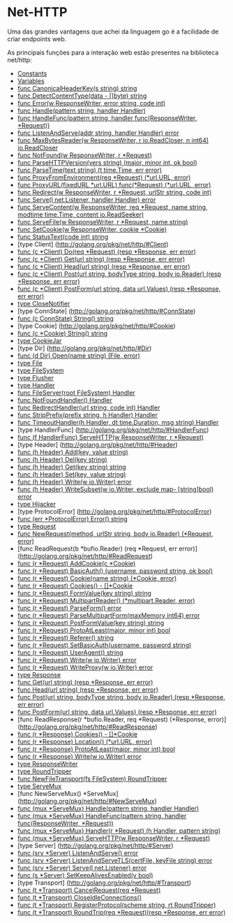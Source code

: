 # Net-HTTP

Uma das grandes vantagens que achei da linguagem go é a facilidade de criar endpoints web.

As principais funções para a interação web estão presentes na biblioteca net/http:

- [Constants](http://golang.org/pkg/net/http/#pkg-constants)
- [Variables](http://golang.org/pkg/net/http/#pkg-variables)
- [func CanonicalHeaderKey(s string) string](http://golang.org/pkg/net/http/#CanonicalHeaderKey)
- [func DetectContentType(data - []byte) string](http://golang.org/pkg/net/http/#DetectContentType)
- [func Error(w ResponseWriter, error string, code int)](http://golang.org/pkg/net/http/#Error)
- [func Handle(pattern string, handler Handler)](http://golang.org/pkg/net/http/#Handle)
- [func HandleFunc(pattern string, handler func(ResponseWriter, *Request))](http://golang.org/pkg/net/http/#HandleFunc)
- [func ListenAndServe(addr string, handler Handler) error](http://golang.org/pkg/net/http/#ListenAndServe)
- [func MaxBytesReader(w ResponseWriter, r io.ReadCloser, n int64) io.ReadCloser](http://golang.org/pkg/net/http/#MaxBytesReader)
- [func NotFound(w ResponseWriter, r *Request)](http://golang.org/pkg/net/http/#NotFound)
- [func ParseHTTPVersion(vers string) (major, minor int, ok bool)](http://golang.org/pkg/net/http/#ParseHTTPVersion)
- [func ParseTime(text string) (t time.Time, err error)](http://golang.org/pkg/net/http/#ParseTime)
- [func ProxyFromEnvironment(req *Request) (*url.URL, error)](http://golang.org/pkg/net/http/#ProxyFromEnvironment)
- [func ProxyURL(fixedURL *url.URL) func(*Request) (*url.URL, error)](http://golang.org/pkg/net/http/#ProxyURL)
- [func Redirect(w ResponseWriter, r *Request, urlStr string, code int)](http://golang.org/pkg/net/http/#Redirect)
- [func Serve(l net.Listener, handler Handler) error](http://golang.org/pkg/net/http/#Serve)
- [func ServeContent(w ResponseWriter, req *Request, name string, modtime time.Time, content io.ReadSeeker)](http://golang.org/pkg/net/http/#ServeContent)
- [func ServeFile(w ResponseWriter, r *Request, name string)](http://golang.org/pkg/net/http/#ServeFile)
- [func SetCookie(w ResponseWriter, cookie *Cookie)](http://golang.org/pkg/net/http/#SetCookie)
- [func StatusText(code int) string](http://golang.org/pkg/net/http/#StatusText)
- [type Client] 	(http://golang.org/pkg/net/http/#Client)
- [func (c *Client) Do(req *Request) (resp *Response, err error)](http://golang.org/pkg/net/http/#Client.Do)
- [func (c *Client) Get(url string) (resp *Response, err error)](http://golang.org/pkg/net/http/#Client.Get)
- [func (c *Client) Head(url string) (resp *Response, err error)](http://golang.org/pkg/net/http/#Client.Head)
- [func (c *Client) Post(url string, bodyType string, body io.Reader) (resp *Response, err error)](http://golang.org/pkg/net/http/#Client.Post)
- [func (c *Client) PostForm(url string, data url.Values) (resp *Response, err error)](http://golang.org/pkg/net/http/#Client.PostForm)
- [type CloseNotifier](http://golang.org/pkg/net/http/#CloseNotifier)
- [type ConnState] 	(http://golang.org/pkg/net/http/#ConnState)
- [func (c ConnState) String() string](http://golang.org/pkg/net/http/#ConnState.String)
- [type Cookie] 	(http://golang.org/pkg/net/http/#Cookie)
- [func (c *Cookie) String() string](http://golang.org/pkg/net/http/#Cookie.String)
- [type CookieJar](http://golang.org/pkg/net/http/#CookieJar)
- [type Dir] 	(http://golang.org/pkg/net/http/#Dir)
- [func (d Dir) Open(name string) (File, error)](http://golang.org/pkg/net/http/#Dir.Open)
- [type File](http://golang.org/pkg/net/http/#File)
- [type FileSystem](http://golang.org/pkg/net/http/#FileSystem)
- [type Flusher](http://golang.org/pkg/net/http/#Flusher)
- [type Handler](http://golang.org/pkg/net/http/#Handler)
- [func FileServer(root FileSystem) Handler](http://golang.org/pkg/net/http/#FileServer)
- [func NotFoundHandler() Handler](http://golang.org/pkg/net/http/#NotFoundHandler)
- [func RedirectHandler(url string, code int) Handler](http://golang.org/pkg/net/http/#RedirectHandler)
- [func StripPrefix(prefix string, h Handler) Handler](http://golang.org/pkg/net/http/#StripPrefix)
- [func TimeoutHandler(h Handler, dt time.Duration, msg string) Handler](http://golang.org/pkg/net/http/#TimeoutHandler)
- [type HandlerFunc] 	(http://golang.org/pkg/net/http/#HandlerFunc)
- [func (f HandlerFunc) ServeHTTP(w ResponseWriter, r *Request)](http://golang.org/pkg/net/http/#HandlerFunc.ServeHTTP)
- [type Header] 	(http://golang.org/pkg/net/http/#Header)
- [func (h Header) Add(key, value string)](http://golang.org/pkg/net/http/#Header.Add)
- [func (h Header) Del(key string)](http://golang.org/pkg/net/http/#Header.Del)
- [func (h Header) Get(key string) string](http://golang.org/pkg/net/http/#Header.Get)
- [func (h Header) Set(key, value string)](http://golang.org/pkg/net/http/#Header.Set)
- [func (h Header) Write(w io.Writer) error](http://golang.org/pkg/net/http/#Header.Write)
- [func (h Header) WriteSubset(w io.Writer, exclude map- [string]bool) error](http://golang.org/pkg/net/http/#Header.WriteSubset)
- [type Hijacker](http://golang.org/pkg/net/http/#Hijacker)
- [type ProtocolError] 	(http://golang.org/pkg/net/http/#ProtocolError)
- [func (err *ProtocolError) Error() string](http://golang.org/pkg/net/http/#ProtocolError.Error)
- [type Request](http://golang.org/pkg/net/http/#Request)
- [func NewRequest(method, urlStr string, body io.Reader) (*Request, error)](http://golang.org/pkg/net/http/#NewRequest)
- [func ReadRequest(b *bufio.Reader) (req *Request, err error)] 	(http://golang.org/pkg/net/http/#ReadRequest)
- [func (r *Request) AddCookie(c *Cookie)](http://golang.org/pkg/net/http/#Request.AddCookie)
- [func (r *Request) BasicAuth() (username, password string, ok bool)](http://golang.org/pkg/net/http/#Request.BasicAuth)
- [func (r *Request) Cookie(name string) (*Cookie, error)](http://golang.org/pkg/net/http/#Request.Cookie)
- [func (r *Request) Cookies() - []*Cookie](http://golang.org/pkg/net/http/#Request.Cookies)
- [func (r *Request) FormValue(key string) string](http://golang.org/pkg/net/http/#Request.FormValue)
- [func (r *Request) MultipartReader() (*multipart.Reader, error)](http://golang.org/pkg/net/http/#Request.MultipartReader)
- [func (r *Request) ParseForm() error](http://golang.org/pkg/net/http/#Request.ParseForm)
- [func (r *Request) ParseMultipartForm(maxMemory int64) error](http://golang.org/pkg/net/http/#Request.ParseMultipartForm)
- [func (r *Request) PostFormValue(key string) string](http://golang.org/pkg/net/http/#Request.PostFormValue)
- [func (r *Request) ProtoAtLeast(major, minor int) bool](http://golang.org/pkg/net/http/#Request.ProtoAtLeast)
- [func (r *Request) Referer() string](http://golang.org/pkg/net/http/#Request.Referer)
- [func (r *Request) SetBasicAuth(username, password string)](http://golang.org/pkg/net/http/#Request.SetBasicAuth)
- [func (r *Request) UserAgent() string](http://golang.org/pkg/net/http/#Request.UserAgent)
- [func (r *Request) Write(w io.Writer) error](http://golang.org/pkg/net/http/#Request.Write)
- [func (r *Request) WriteProxy(w io.Writer) error](http://golang.org/pkg/net/http/#Request.WriteProxy)
- [type Response](http://golang.org/pkg/net/http/#Response)
- [func Get(url string) (resp *Response, err error)](http://golang.org/pkg/net/http/#Get)
- [func Head(url string) (resp *Response, err error)](http://golang.org/pkg/net/http/#Head)
- [func Post(url string, bodyType string, body io.Reader) (resp *Response, err error)](http://golang.org/pkg/net/http/#Post)
- [func PostForm(url string, data url.Values) (resp *Response, err error)](http://golang.org/pkg/net/http/#PostForm)
- [func ReadResponse(r *bufio.Reader, req *Request) (*Response, error)] 	(http://golang.org/pkg/net/http/#ReadResponse)
- [func (r *Response) Cookies() - []*Cookie](http://golang.org/pkg/net/http/#Response.Cookies)
- [func (r *Response) Location() (*url.URL, error)](http://golang.org/pkg/net/http/#Response.Location)
- [func (r *Response) ProtoAtLeast(major, minor int) bool](http://golang.org/pkg/net/http/#Response.ProtoAtLeast)
- [func (r *Response) Write(w io.Writer) error](http://golang.org/pkg/net/http/#Response.Write)
- [type ResponseWriter](http://golang.org/pkg/net/http/#ResponseWriter)
- [type RoundTripper](http://golang.org/pkg/net/http/#RoundTripper)
- [func NewFileTransport(fs FileSystem) RoundTripper](http://golang.org/pkg/net/http/#NewFileTransport)
- [type ServeMux](http://golang.org/pkg/net/http/#ServeMux)
- [func NewServeMux() *ServeMux] 	(http://golang.org/pkg/net/http/#NewServeMux)
- [func (mux *ServeMux) Handle(pattern string, handler Handler)](http://golang.org/pkg/net/http/#ServeMux.Handle)
- [func (mux *ServeMux) HandleFunc(pattern string, handler func(ResponseWriter, *Request))](http://golang.org/pkg/net/http/#ServeMux.HandleFunc)
- [func (mux *ServeMux) Handler(r *Request) (h Handler, pattern string)](http://golang.org/pkg/net/http/#ServeMux.Handler)
- [func (mux *ServeMux) ServeHTTP(w ResponseWriter, r *Request)](http://golang.org/pkg/net/http/#ServeMux.ServeHTTP)
- [type Server] 	(http://golang.org/pkg/net/http/#Server)
- [func (srv *Server) ListenAndServe() error](http://golang.org/pkg/net/http/#Server.ListenAndServe)
- [func (srv *Server) ListenAndServeTLS(certFile, keyFile string) error](http://golang.org/pkg/net/http/#Server.ListenAndServeTLS)
- [func (srv *Server) Serve(l net.Listener) error](http://golang.org/pkg/net/http/#Server.Serve)
- [func (s *Server) SetKeepAlivesEnabled(v bool)](http://golang.org/pkg/net/http/#Server.SetKeepAlivesEnabled)
- [type Transport] 	(http://golang.org/pkg/net/http/#Transport)
- [func (t *Transport) CancelRequest(req *Request)](http://golang.org/pkg/net/http/#Transport.CancelRequest)
- [func (t *Transport) CloseIdleConnections()](http://golang.org/pkg/net/http/#Transport.CloseIdleConnections)
- [func (t *Transport) RegisterProtocol(scheme string, rt RoundTripper)](http://golang.org/pkg/net/http/#Transport.RegisterProtocol)
- [func (t *Transport) RoundTrip(req *Request)(resp *Response, err error)](http://golang.org/pkg/net/http/#Transport.RoundTrip)
